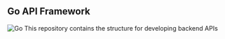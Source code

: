 ## Go API Framework
![Go](https://img.shields.io/badge/%20-GO%20Lang-blue?logo=go&style=for-the-badge)
This repository contains the structure for developing backend APIs
